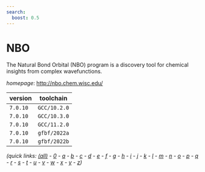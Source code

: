 ```yaml
---
search:
  boost: 0.5
---
```

# NBO

The Natural Bond Orbital (NBO) program is a discovery tool for chemical insights from complex wavefunctions.

*homepage*: <http://nbo.chem.wisc.edu/>

version | toolchain
--------|----------
``7.0.10`` | ``GCC/10.2.0``
``7.0.10`` | ``GCC/10.3.0``
``7.0.10`` | ``GCC/11.2.0``
``7.0.10`` | ``gfbf/2022a``
``7.0.10`` | ``gfbf/2022b``


*(quick links: [(all)](../index.md) - [0](../0/index.md) - [a](../a/index.md) - [b](../b/index.md) - [c](../c/index.md) - [d](../d/index.md) - [e](../e/index.md) - [f](../f/index.md) - [g](../g/index.md) - [h](../h/index.md) - [i](../i/index.md) - [j](../j/index.md) - [k](../k/index.md) - [l](../l/index.md) - [m](../m/index.md) - [n](../n/index.md) - [o](../o/index.md) - [p](../p/index.md) - [q](../q/index.md) - [r](../r/index.md) - [s](../s/index.md) - [t](../t/index.md) - [u](../u/index.md) - [v](../v/index.md) - [w](../w/index.md) - [x](../x/index.md) - [y](../y/index.md) - [z](../z/index.md))*

